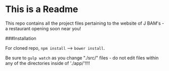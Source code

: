 # This is a Readme

This repo contains all the project files pertaining to the website of J BAM's - a restaurant opening soon near you!


###Installation

For cloned repo, `npm install` --> `bower install`.

Be sure to `gulp watch` as you change "./src/" files - do not edit files within any of the directories inside of './app/'!!!!